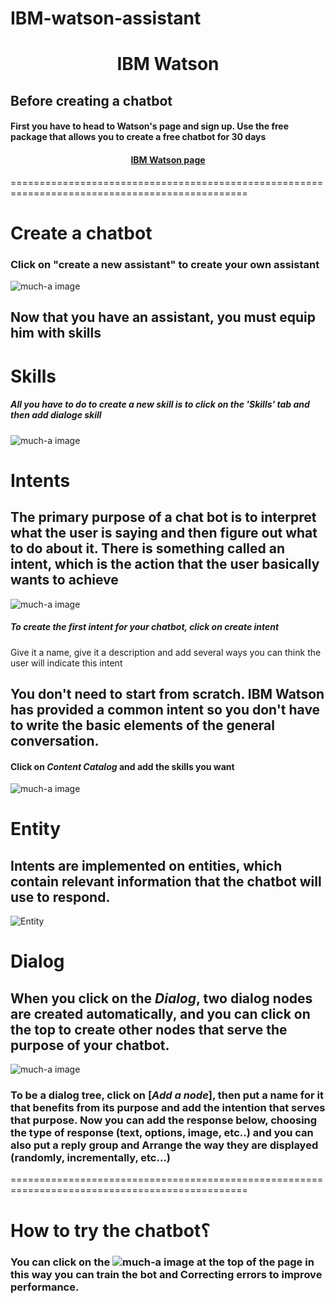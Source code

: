 # IBM-watson-assistant
# <p align="center"> IBM Watson</p>

## <div dir="ltr">Before creating a chatbot</div> 
#### <div dir="ltr"> First you have to head to Watson's page and sign up. Use the free package that allows you to create a free chatbot for 30 days</div>
#### <p align="center"> [IBM Watson page](https://www.ibm.com/cloud/watson-assistant/)</p>
===============================================================================================
# <div dir="ltr">Create a chatbot</div> 

### <div dir="ltr">Click on "create a new assistant" to create your own assistant</div>
![much-a image](https://cloud.ibm.com/docs-content/v1/content/59ba62f924e3ea418436f195eaf966e3abf487e3/assistant/images/gs-create-assistant-done.png) 
## <div dir="ltr">Now that you have an assistant, you must equip him with skills</div>

# <div dir="ltr">Skills</div>

##### <div dir="ltr"> All you have to do to create a new skill is to click on the 'Skills' tab and then *add dialoge skill*</div>
![much-a image](https://help.brightpattern.com/images/3/35/Skills-View-API-53.PNG)




# <div dir="ltr">Intents</div>

## <div dir="ltr">The primary purpose of a chat bot is to interpret what the user is saying and then figure out what to do about it. There is something called an intent, which is the action that the user basically wants to achieve</div>
![much-a image](https://cloud.ibm.com/docs-content/v1/content/59ba62f924e3ea418436f195eaf966e3abf487e3/assistant/images/gs-intents-page.png)
##### <div dir="ltr">To create the first intent for your chatbot, click on *create intent*</div>
<div dir="ltr"> Give it a name, give it a description and add several ways you can think the user will indicate this intent</div>


## <div dir="ltr">You don't need to start from scratch. IBM Watson has provided a common intent so you don't have to write the basic elements of the general conversation.</div>
#### <div dir="ltr">Click on *Content Catalog* and add the skills you want</div>
![much-a image](https://cloud.ibm.com/docs-content/v1/content/5c1b97d453d5af69d9a584a7d688a76333a13c1c/assistant/images/catalog-overview.png)




# <div dir="ltr">Entity</div>

## <div dir="ltr">Intents are implemented on entities, which contain relevant information that the chatbot will use to respond.</div>
![Entity ](https://user-images.githubusercontent.com/85652061/127760270-cdf4a945-fdf9-463a-b672-bf3c45592b7c.png)



# <div dir="ltr">Dialog</div>

## <div dir="ltr"> When you click on the *Dialog*, two dialog nodes are created automatically, and you can click on the top to create other nodes that serve the purpose of your chatbot.</div>
![much-a image](https://cloud.ibm.com/docs-content/v1/content/5c1b97d453d5af69d9a584a7d688a76333a13c1c/assistant/images/gs-new-dialog.png)
### <div dir="ltr">To be a dialog tree, click on [*Add a node*], then put a name for it that benefits from its purpose and add the intention that serves that purpose. Now you can add the response below, choosing the type of response (text, options, image, etc..) and you can also put a reply group and Arrange the way they are displayed (randomly, incrementally, etc...)</div>


===============================================================================================


# <div dir="ltr">How to try the chatbot؟ </div>
### <div dir="ltr"> You can click on the ![much-a image](https://cloud.ibm.com/docs-content/v1/content/5c1b97d453d5af69d9a584a7d688a76333a13c1c/assistant/images/try-it.png) at the top of the page in this way you can train the bot and Correcting errors to improve performance.</div>


